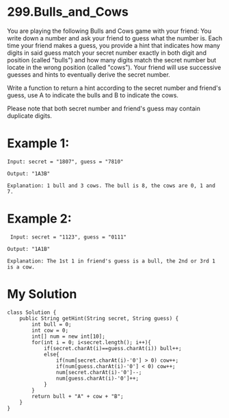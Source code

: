 # 299.Bulls_and_Cows
You are playing the following Bulls and Cows game with your friend: You write down a number and ask your friend to guess what the number is. Each time your friend makes a guess, you provide a hint that indicates how many digits in said guess match your secret number exactly in both digit and position (called "bulls") and how many digits match the secret number but locate in the wrong position (called "cows"). Your friend will use successive guesses and hints to eventually derive the secret number.

Write a function to return a hint according to the secret number and friend's guess, use A to indicate the bulls and B to indicate the cows. 

Please note that both secret number and friend's guess may contain duplicate digits. 
# Example 1:
```
Input: secret = "1807", guess = "7810"

Output: "1A3B"

Explanation: 1 bull and 3 cows. The bull is 8, the cows are 0, 1 and 7.
```
# Example 2:
```
 Input: secret = "1123", guess = "0111"

Output: "1A1B"

Explanation: The 1st 1 in friend's guess is a bull, the 2nd or 3rd 1 is a cow.
```
# My Solution
```
class Solution {
    public String getHint(String secret, String guess) {
        int bull = 0;
        int cow = 0;
        int[] num = new int[10];
        for(int i = 0; i<secret.length(); i++){
            if(secret.charAt(i)==guess.charAt(i)) bull++;
            else{
                if(num[secret.charAt(i)-'0'] > 0) cow++;
                if(num[guess.charAt(i)-'0'] < 0) cow++;
                num[secret.charAt(i)-'0']--;
                num[guess.charAt(i)-'0']++;
            }
        }
        return bull + "A" + cow + "B";
    }
}
```
